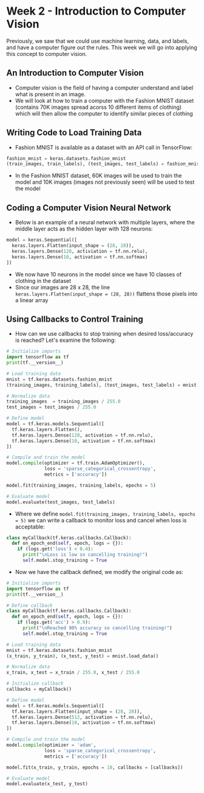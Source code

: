 # Week 2 - Introduction to Computer Vision

Previously, we saw that we could use machine learning, data, and labels, and have a computer figure out the rules. This week we will go into applying this concept to computer vision.

## An Introduction to Computer Vision

- Computer vision is the field of having a computer understand and label what is present in an image.
- We will look at how to train a computer with the Fashion MNIST dataset (contains 70K images spread acorss 10 different items of clothing) which will then allow the computer to identify similar pieces of clothing

## Writing Code to Load Training Data

- Fashion MNIST is available as a dataset with an API call in TensorFlow:

```python
fashion_mnist = keras.datasets.fashion_mnist
(train_images, train_labels), (test_images, test_labels) = fashion_mnist.load_data()
```

- In the Fashion MNIST dataset, 60K images will be used to train the model and 10K images (images not previously seen) will be used to test the model

## Coding a Computer Vision Neural Network

- Below is an example of a neural network with multiple layers, where the middle layer acts as the hidden layer with 128 neurons:

```python
model = keras.Sequential([
  keras.layers.Flatten(input_shape = (28, 28)),
  keras.layers.Dense(128, activiation = tf.nn.relu),
  keras.layers.Dense(10, activation = tf.nn.softmax)
])
```

- We now have 10 neurons in the model since we have 10 classes of clothing in the dataset
- Since our images are 28 x 28, the line `keras.layers.Flatten(input_shape = (28, 28))` flattens those pixels into a linear array

## Using Callbacks to Control Training

- How can we use callbacks to stop training when desired loss/accuracy is reached? Let's examine the following:

```python
# Initialize imports
import tensorflow as tf
print(tf.__version__)

# Load training data
mnist = tf.keras.datasets.fashion_mnist
(training_images, training_labels), (test_images, test_labels) = mnist.load_data()

# Normalize data
training_images  = training_images / 255.0
test_images = test_images / 255.0

# Define model
model = tf.keras.models.Sequential([
  tf.keras.layers.Flatten(),
  tf.keras.layers.Dense(128, activation = tf.nn.relu),
  tf.keras.layers.Dense(10, activation = tf.nn.softmax)
])

# Compile and train the model
model.compile(optimizer = tf.train.AdamOptimizer(),
              loss = 'sparse_categorical_crossentropy',
              metrics = ['accuracy'])

model.fit(training_images, training_labels, epochs = 5)

# Evaluate model
model.evaluate(test_images, test_labels)
```

- Where we define `model.fit(training_images, training_labels, epochs = 5)` we can write a callback to monitor loss and cancel when loss is acceptable:

```python
class myCallback(tf.keras.callbacks.Callback):
  def on_epoch_end(self, epoch, logs = {}):
    if (logs.get('loss') < 0.4):
      print("\nLoss is low so cancelling training!")
      self.model.stop_training = True
```

- Now we have the callback defined, we modify the original code as:

```python
# Initialize imports
import tensorflow as tf
print(tf.__version__)

# Define callback
class myCallback(tf.keras.callbacks.Callback):
  def on_epoch_end(self, epoch, logs = {}):
    if (logs.get('acc') > 0.9):
      print("\nReached 90% accuracy so cancelling training!")
      self.model.stop_training = True

# Load training data
mnist = tf.keras.datasets.fashion_mnist
(x_train, y_train), (x_test, y_test) = mnist.load_data()

# Normalize data
x_train, x_test = x_train / 255.0, x_test / 255.0

# Initialize callback
callbacks = myCallback()

# Define model
model = tf.keras.models.Sequential([
  tf.keras.layers.Flatten(input_shape = (28, 28)),
  tf.keras.layers.Dense(512, activation = tf.nn.relu),
  tf.keras.layers.Dense(10, activation = tf.nn.softmax)
])

# Compile and train the model
model.compile(optimizer = 'adam',
              loss = 'sparse_categorical_crossentropy',
              metrics = ['accuracy'])

model.fit(x_train, y_train, epochs = 10, callbacks = [callbacks])

# Evaluate model
model.evaluate(x_test, y_test)
```
